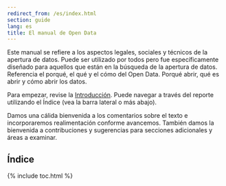 ```yaml
---
redirect_from: /es/index.html
section: guide
lang: es
title: El manual de Open Data
---
```


Este manual se refiere a los aspectos legales, sociales y técnicos de la apertura de datos. Puede ser utilizado por todos pero fue específicamente diseñado para aquellos que están en la búsqueda de la apertura de datos. Referencia el porqué, el qué y el cómo del Open Data. Porqué abrir, qué es abrir y cómo abrir los datos.

Para empezar, revise la [Introducción](introduction/). Puede navegar a través del reporte utilizando el Índice (vea la barra lateral o más abajo).

Damos una cálida bienvenida a los comentarios sobre el texto e incorporaremos realimentación conforme avancemos. También damos la bienvenida a contribuciones y sugerencias para secciones adicionales y áreas a examinar.

## Índice

{% include toc.html %}
